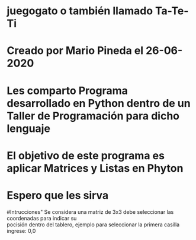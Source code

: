 # juegogato o también llamado Ta-Te-Ti
# Creado por Mario Pineda el 26-06-2020
# Les comparto Programa desarrollado en Python dentro de un Taller de Programación para dicho lenguaje
# El objetivo de este programa es aplicar Matrices y Listas en Phyton
# Espero que les sirva

#Intrucciones" 
Se considera una matriz de 3x3 debe seleccionar las coordenadas para indicar su  
pocisión dentro del tablero, ejemplo para seleccionar la primera casilla ingrese: 0,0 

         
